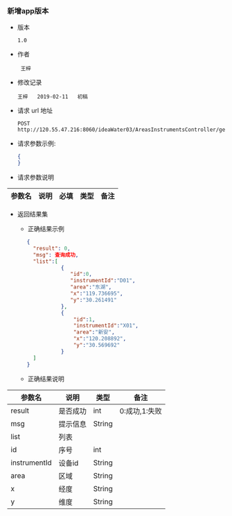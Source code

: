 ### 新增app版本

+ 版本

  ```
  1.0
  ```

+ 作者

  ```
   王梓
  ```

+ 修改记录

  ```
  王梓   2019-02-11   初稿
  ```

+ 请求 url 地址

  ```
  POST http://120.55.47.216:8060/ideaWater03/AreasInstrumentsController/getInstruments.do
  ```

+ 请求参数示例:

   ```json
   {
   }
   ```

+ 请求参数说明

参数名 |  说明 | 必填 | 类型 | 备注
-------|-------|------|------|-----

+ 返回结果集
  - 正确结果示例
  ```json
     {
       "result": 0,
       "msg": 查询成功,
       "list":[
                {
                   "id":0,
                   "instrumentId":"D01",
                   "area":"东湖",
                   "x":"119.736695",
                   "y":"30.261491"
                },
                {
                    "id":1,
                    "instrumentId":"X01",
                    "area":"新安",
                    "x":"120.208892",
                    "y":"30.569692"
                }
       ]
     }
  ```

  - 正确结果说明

参数名 | 说明 | 类型 | 备注
-------|-------|------|-----
result | 是否成功 | int | 0:成功,1:失败
msg|提示信息|String|
list|列表|
id|序号|int|
instrumentId|设备id|String|
area|区域|String|
x|经度|String|
y|维度|String|

